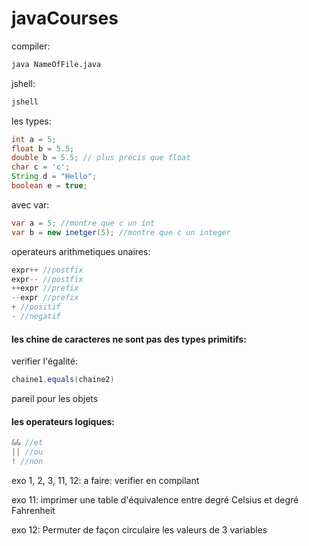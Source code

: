 # javaCourses

compiler: 
```bash
java NameOfFile.java
```

jshell:
```bash
jshell
```

les types:
```java
int a = 5;
float b = 5.5;
double b = 5.5; // plus précis que float
char c = 'c';
String d = "Hello";
boolean e = true;
```

avec var:
```java
var a = 5; //montre que c un int
var b = new inetger(5); //montre que c un integer
```


operateurs arithmetiques unaires:
```java
expr++ //postfix
expr-- //postfix
++expr //prefix
--expr //prefix
+ //positif
- //negatif
```

#### les chine de caracteres ne sont pas des types primitifs:
verifier l'égalité:
```java
chaine1.equals(chaine2)
```
pareil pour les objets

#### les operateurs logiques:
```java
&& //et
|| //ou
! //non
```



exo 1, 2, 3, 11, 12: a faire: verifier en compilant

exo 11: 
imprimer une table d'équivalence entre degré Celsius et degré Fahrenheit

exo 12:
Permuter de façon circulaire les valeurs de 3 variables